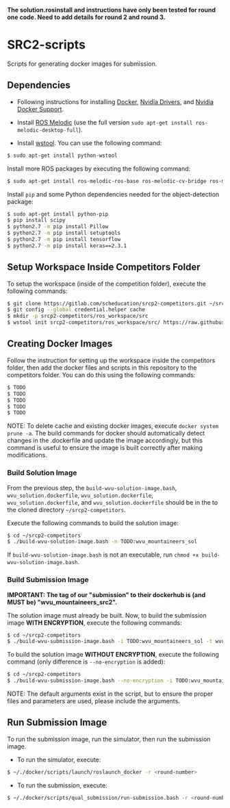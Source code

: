 **The solution.rosinstall and instructions have only been tested for round one code. Need to add details for round 2 and round 3.**

# SRC2-scripts
Scripts for generating docker images for submission.  
  
## Dependencies
* Following instructions for installing [Docker](https://gitlab.com/scheducation/srcp2-competitors/-/wikis/Documentation/Install-Run/Install-Docker), [Nvidia Drivers](https://gitlab.com/scheducation/srcp2-competitors/-/wikis/Documentation/Install-Run/Install-Nvidia-Driver), and [Nvidia Docker Support](https://gitlab.com/scheducation/srcp2-competitors/-/wikis/Documentation/Install-Run/Install-Nvidia-Docker-Support).  

* Install [ROS Melodic](http://wiki.ros.org/melodic/Installation/Ubuntu) (use the full version `sudo apt-get install ros-melodic-desktop-full`).
  
* Install [wstool](http://wiki.ros.org/wstool). You can use the following command:  
```bash
$ sudo apt-get install python-wstool
```

Install more ROS packages by executing the following command:  
```bash
$ sudo apt-get install ros-melodic-ros-base ros-melodic-cv-bridge ros-melodic-gazebo-msgs ros-melodic-image-transport ros-melodic-tf ros-melodic-pcl-conversions ros-melodic-costmap-2d ros-melodic-pcl-ros ros-melodic-nav-core ros-melodic-base-local-planner ros-melodic-tf2-geometry-msgs ros-melodic-tf2-sensor-msgs ros-melodic-navfn ros-melodic-realtime-tools ros-melodic-move-base-msgs ros-melodic-map-server ros-melodic-move-base
```  
  
Install `pip` and some Python dependencies needed for the object-detection package:  
```bash
$ sudo apt-get install python-pip
$ pip install scipy
$ python2.7 -m pip install Pillow
$ python2.7 -m pip install setuptools
$ python2.7 -m pip install tensorflow
$ python2.7 -m pip install keras==2.3.1
```  
  
## Setup Workspace Inside Competitors Folder
To setup the workspace (inside of the competition folder), execute the following commands:  
```bash
$ git clone https://gitlab.com/scheducation/srcp2-competitors.git ~/srcp2-competitors
$ git config --global credential.helper cache
$ mkdir -p srcp2-competitors/ros_workspace/src
$ wstool init srcp2-competitors/ros_workspace/src/ https://raw.githubusercontent.com/wvu-navLab/SRC2-meta/master/solution.rosinstall?token=ABXQJT2U46WGMCNQYNRVZZK7NBMVS
```  
  
## Creating Docker Images   
Follow the instruction for setting up the workspace inside the competitors folder, then add the docker files and scripts in this repository to the competitors folder. You can do this using the following commands:  
```bash
$ TODO
$ TODO
$ TODO
$ TODO
$ TODO
```  

NOTE: To delete cache and existing docker images, execute `docker system prune -a`. The build commands for docker should automatically detect changes in the .dockerfile and update the image accordingly, but this command is useful to ensure the image is built correctly after making modifications.

### Build Solution Image   
From the previous step, the `build-wvu-solution-image.bash`, `wvu_solution.dockerfile`, `wvu_solution.dockerfile`, `wvu_solution.dockerfile`, and `wvu_solution.dockerfile` should be in the to the cloned directory `~/srcp2-competitors`.  
  
Execute the following commands to build the solution image:  
```bash
$ cd ~/srcp2-competitors
$ ./build-wvu-solution-image.bash -n TODO:wvu_mountaineers_sol
```  
If `build-wvu-solution-image.bash` is not an executable, run `chmod +x build-wvu-solution-image.bash`.  
  
### Build Submission Image  
**IMPORTANT: The tag of our "submission" to their dockerhub is (and MUST be) "wvu_mountaineers_src2".**  

The solution image must already be built. Now, to build the submission image **WITH ENCRYPTION**, execute the following commands:  
```bash
$ cd ~/srcp2-competitors
$ ./build-wvu-submission-image.bash -i TODO:wvu_mountaineers_sol -t wvu_mountaineers_src2 -w /ros_workspace -p state_machine -1 sm_round1.launch -2 sm_round2.launch -3 sm_round3.launch
```   

To build the solution image **WITHOUT ENCRYPTION**, execute the following command (only difference is `--no-encryption` is added):
```bash
$ cd ~/srcp2-competitors
$ ./build-wvu-submission-image.bash --no-encryption -i TODO:wvu_mountaineers_sol -t wvu_mountaineers_src2 -w /ros_workspace -p state_machine -1 sm_round1.launch -2 sm_round2.launch -3 sm_round3.launch
```   
NOTE: The default arguments exist in the script, but to ensure the proper files and parameters are used, please include the arguments.

## Run Submission Image
To run the submission image, run the simulator, then run the submission image.
* To run the simulator, execute:
```bash
$ ~/./docker/scripts/launch/roslaunch_docker -r <round-number>
```
* To run the submission, execute:
```bash
$ ~/./docker/scripts/qual_submission/run-submission.bash -r <round-number> -t wvu_mountaineers_src2
```
